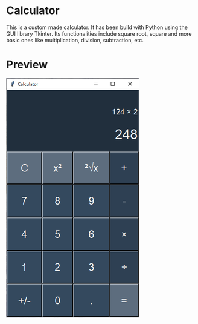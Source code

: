 # Calculator
This is a custom made calculator. It has been build with Python using the GUI library Tkinter. Its functionalities include square root, square and more basic ones like multiplication, division, subtraction, etc.

# Preview
<p>
  <img src='./readme_images/calc.png'/>
</p>
